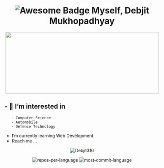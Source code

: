 <h1 align="center"><img src="https://cdn.rawgit.com/sindresorhus/awesome/d7305f38d29fed78fa85652e3a63e154dd8e8829/media/badge.svg" alt="Awesome Badge"/> Myself, Debjit Mukhopadhyay </h1>
<div align="center">
<img src ="https://media.giphy.com/media/v1.Y2lkPTc5MGI3NjExbGg4M2Y1azVyZzkyemdueXFoZmJnamJuZ3o3aGxhMW5tczV1OWc4OCZlcD12MV9naWZzX3NlYXJjaCZjdD1n/l0NwGpoOVLTAyUJSo/giphy.gif" width=500 height=200 >
</div>

## - 👀 I’m interested in
       - Computer Science
       - Automobile
       - Defence Technology
-  I’m currently learning Web Development
-  Reach me ...


<div align=center padding-down=10>
<img align="center" padding-down=10 src="https://github-readme-stats.vercel.app/api/top-langs?username=Debjit316&show_icons=true&locale=en&layout=compact&theme=vision-friendly-dark" alt="Debjit316" />

![repos-per-language](http://github-profile-summary-cards.vercel.app/api/cards/repos-per-language?username=Debjit316&theme=highcontrast)
![most-commit-language](http://github-profile-summary-cards.vercel.app/api/cards/most-commit-language?username=Debjit316&theme=highcontrast)
</div>
<!---
Debjit316/Debjit316 is a ✨ special ✨ repository because its `README.md` (this file) appears on your GitHub profile.
You can click the Preview link to take a look at your changes.
--->
